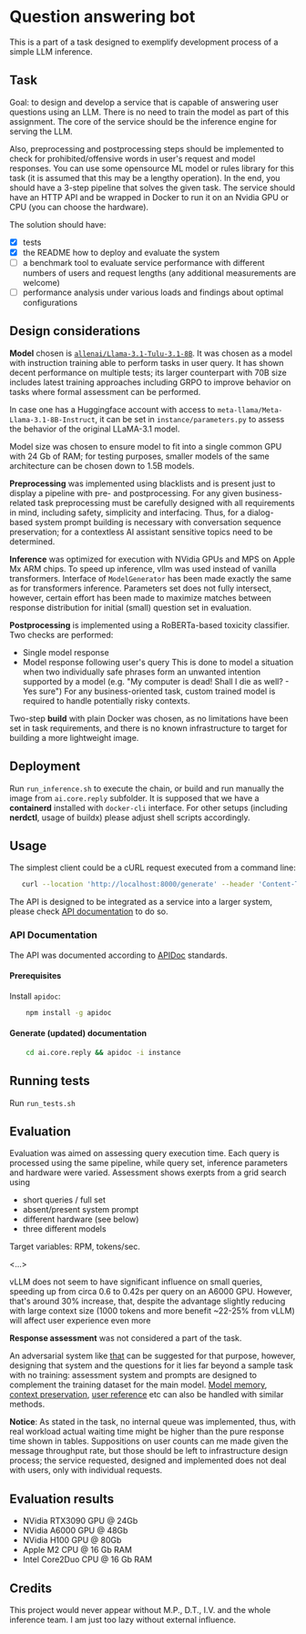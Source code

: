 # Question answering bot
This is a part of a task designed to exemplify development process of a simple LLM inference.

## Task
Goal: to design and develop a service that is capable of answering user questions using an LLM.
There is no need to train the model as part of this assignment.
The core of the service should be the inference engine for serving the LLM.

Also, preprocessing and postprocessing steps should be implemented to check for prohibited/offensive words in user's request and model responses.
You can use some opensource ML model or rules library for this task (it is assumed that this may be a lengthy operation).
In the end, you should have a 3-step pipeline that solves the given task.
The service should have an HTTP API and be wrapped in Docker to run it on an Nvidia GPU or CPU (you can choose the hardware).

The solution should have:
 - [x] tests
 - [x] the README how to deploy and evaluate the system
 - [ ] a benchmark tool to evaluate service performance with different numbers of users and request lengths (any additional measurements are welcome)
 - [ ] performance analysis under various loads and findings about optimal configurations

## Design considerations
**Model** chosen is [`allenai/Llama-3.1-Tulu-3.1-8B`](https://huggingface.co/allenai/Llama-3.1-Tulu-3.1-8B). It was chosen as a model with instruction training able to perform tasks in user query. 
It has shown decent performance on multiple tests; its larger counterpart with 70B size includes latest training approaches including GRPO to improve behavior on tasks where formal assessment can be performed.

In case one has a Huggingface account with access to `meta-llama/Meta-Llama-3.1-8B-Instruct`, it can be set in `instance/parameters.py` to assess the behavior of the original LLaMA-3.1 model.

Model size was chosen to ensure model to fit into a single common GPU with 24 Gb of RAM; for testing purposes, smaller models of the same architecture can be chosen down to 1.5B models.

**Preprocessing** was implemented using blacklists and is present just to display a pipeline with pre- and postprocessing. For any given business-related task preprocessing must be carefully designed with all requirements in mind, including safety, simplicity and interfacing. Thus, for a dialog-based system prompt building is necessary with conversation sequence preservation; for a contextless AI assistant sensitive topics need to be determined.

**Inference** was optimized for execution with NVidia GPUs and MPS on Apple Mx ARM chips.
To speed up inference, vllm was used instead of vanilla transformers.
Interface of `ModelGenerator` has been made exactly the same as for transformers inference. Parameters set does not fully intersect, however, certain effort has been made to maximize matches between response distribution for initial (small) question set in evaluation.

**Postprocessing** is implemented using a RoBERTa-based toxicity classifier. Two checks are performed:
 - Single model response
 - Model response following user's query 
This is done to model a situation when two individually safe phrases form an unwanted intention supported by a model (e.g. "My computer is dead! Shall I die as well? - Yes sure")
For any business-oriented task, custom trained model is required to handle potentially risky contexts.

Two-step **build** with plain Docker was chosen, as no limitations have been set in task requirements, and there is no known infrastructure to target for building a more lightweight image.


## Deployment
Run `run_inference.sh` to execute the chain, or build and run manually the image from `ai.core.reply` subfolder.
It is supposed that we have a __containerd__ installed with `docker-cli` interface. For other setups (including __nerdctl__, usage of buildx) please adjust shell scripts accordingly.

## Usage
The simplest client could be a cURL request executed from a command line:
```sh
   curl --location 'http://localhost:8000/generate' --header 'Content-Type: application/json' --data '{ "text": "How much is 2 + 3?" }'
```
The API is designed to be integrated as a service into a larger system, please check [API documentation](/doc) to do so.

### API Documentation
The API was documented according to [APIDoc](https://apidocjs.com/) standards.

#### Prerequisites
Install `apidoc`:
```sh
    npm install -g apidoc
```

#### Generate (updated) documentation
```sh
    cd ai.core.reply && apidoc -i instance
```

## Running tests
Run `run_tests.sh`

## Evaluation
Evaluation was aimed on assessing query execution time. Each query is processed using the same pipeline, while query set, inference parameters and hardware were varied.
Assessment shows exerpts from a grid search using 
 - short queries / full set
 - absent/present system prompt
 - different hardware (see below)
 - three different models

Target variables: RPM, tokens/sec.

<...>

vLLM does not seem to have significant influence on small queries, speeding up from circa 0.6 to 0.42s per query on an A6000 GPU. However, that's around 30% increase, that, despite the advantage slightly reducing with large context size (1000 tokens and more benefit ~22-25% from vLLM) will affect user experience even more

**Response assessment** was not considered a part of the task.

An adversarial system like [that](https://github.com/NetBUG/llmplayground/blob/master/llm_assessment/openai_tests.py) can be suggested for that purpose, however, designing that system and the questions for it lies far beyond a sample task with no training: assessment system and prompts are designed to complement the training dataset for the main model. [Model memory](https://github.com/NetBUG/llmplayground/blob/master/llm_assessment/memory_tests.py), [context preservation](https://github.com/NetBUG/llmplayground/blob/master/llm_assessment/misgender_test.py), [user reference](https://github.com/NetBUG/llmplayground/blob/master/llm_assessment/empathy_tests.py) etc can also be handled with similar methods.

**Notice**: As stated in the task, no internal queue was implemented, thus, with real workload actual waiting time might be higher than the pure response time shown in tables.
Suppositions on user counts can me made given the message throughput rate, but those should be left to infrastructure design process; the service requested, designed and implemented does not deal with users, only with individual requests.

## Evaluation results
 - NVidia RTX3090 GPU @ 24Gb
 - NVidia A6000 GPU @ 48Gb
 - NVidia H100 GPU @ 80Gb
 - Apple M2 CPU @ 16 Gb RAM
 - Intel Core2Duo CPU @ 16 Gb RAM

## Credits
This project would never appear without M.P., D.T., I.V. and the whole inference team. I am just too lazy without external influence.
